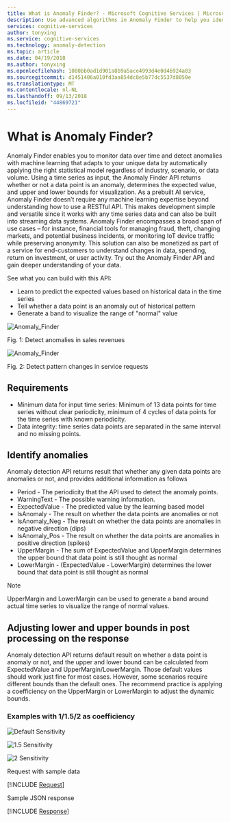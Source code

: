 ```yaml
---
title: What is Anomaly Finder? - Microsoft Cognitive Services | Microsoft Docs
description: Use advanced algorithms in Anomaly Finder to help you identify anomalies in time series data and return information in Microsoft Cognitive Services.
services: cognitive-services
author: tonyxing
ms.service: cognitive-services
ms.technology: anomaly-detection
ms.topic: article
ms.date: 04/19/2018
ms.author: tonyxing
ms.openlocfilehash: 1080bb0ad1d901a8b9a5ace4993d4e0d46924a03
ms.sourcegitcommit: d1451406a010fd3aa854dc8e5b77dc5537d8050e
ms.translationtype: MT
ms.contentlocale: nl-NL
ms.lasthandoff: 09/13/2018
ms.locfileid: "44869721"
---
```

# <a name="what-is-anomaly-finder"></a>What is Anomaly Finder?

Anomaly Finder enables you to monitor data over time and detect anomalies with machine learning that adapts to your unique data by automatically applying the right statistical model regardless of industry, scenario, or data volume. Using a time series as input, the Anomaly Finder API returns whether or not a data point is an anomaly, determines the expected value, and upper and lower bounds for visualization. As a prebuilt AI service, Anomaly Finder doesn’t require any machine learning expertise beyond understanding how to use a RESTful API. This makes development simple and versatile since it works with any time series data and can also be built into streaming data systems. Anomaly Finder encompasses a broad span of use cases – for instance, financial tools for managing fraud, theft, changing markets, and potential business incidents, or monitoring IoT device traffic while preserving anonymity. This solution can also be monetized as part of a service for end-customers to understand changes in data, spending, return on investment, or user activity.
Try out the Anomaly Finder API and gain deeper understanding of your data. 

See what you can build with this API:

* Learn to predict the expected values based on historical data in the time series
* Tell whether a data point is an anomaly out of historical pattern
* Generate a band to visualize the range of "normal" value

![Anomaly_Finder](./media/anomaly_detection1.png) 

Fig. 1: Detect anomalies in sales revenues

![Anomaly_Finder](./media/anomaly_detection2.png)

Fig. 2: Detect pattern changes in service requests

## <a name="requirements"></a>Requirements

- Minimum data for input time series: Minimum of 13 data points for time series without clear periodicity, minimum of 4 cycles of data points for the time series with known periodicity. 
- Data integrity: time series data points are separated in the same interval and no missing points. 

## <a name="identify-anomalies"></a>Identify anomalies

Anomaly detection API returns result that whether any given data points are anomalies or not, and provides additional information as follows
* Period - The periodicity that the API used to detect the anomaly points.
* WarningText - The possible warning information.
* ExpectedValue - The predicted value by the learning based model
* IsAnomaly - The result on whether the data points are anomalies or not
* IsAnomaly_Neg - The result on whether the data points are anomalies in negative direction (dips)
* IsAnomaly_Pos - The result on whether the data points are anomalies in positive direction (spikes)
* UpperMargin - The sum of ExpectedValue and UpperMargin determines the upper bound that data point is still thought as normal
* LowerMargin - (ExpectedValue - LowerMargin) determines the lower bound that data point is still thought as normal

> [!Note]
> UpperMargin and LowerMargin can be used to generate a band around actual time series to visualize the range of normal values. 

## <a name="adjusting-lower-and-upper-bounds-in-post-processing-on-the-response"></a>Adjusting lower and upper bounds in post processing on the response

Anomaly detection API returns default result on whether a data point is anomaly or not, and the upper and lower bound can be calculated from ExpectedValue and UpperMargin/LowerMargin. Those default values should work just fine for most cases. However, some scenarios require different bounds than the default ones. The recommend practice is applying a coefficiency on the UpperMargin or LowerMargin to adjust the dynamic bounds.

### <a name="examples-with-1152-as-coefficiency"></a>Examples with 1/1.5/2 as coefficiency

![Default Sensitivity](./media/sensitivity_1.png)

![1.5 Sensitivity](./media/sensitivity_1.5.png)

![2 Sensitivity](./media/sensitivity_2.png)

Request with sample data

[!INCLUDE [Request](./includes/request.md)]

Sample JSON response

[!INCLUDE [Response](./includes/response.md)]
